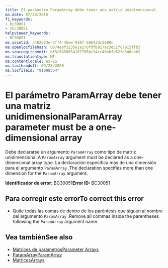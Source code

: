 ```yaml
---
title: El parámetro ParamArray debe tener una matriz unidimensional
ms.date: 07/20/2015
f1_keywords:
- bc30051
- vbc30051
helpviewer_keywords:
- BC30051
ms.assetid: a462e73e-2ff4-45ee-916f-56642dc5688c
ms.openlocfilehash: 0874abf323561a276fdfb917ac3e51fc7915ffb3
ms.sourcegitcommit: bf5c5850654187705bc94cc40ebfb62fe346ab02
ms.translationtype: MT
ms.contentlocale: es-ES
ms.lasthandoff: 09/23/2020
ms.locfileid: "91098364"
---
```

# <a name="paramarray-parameter-must-be-a-one-dimensional-array"></a><span data-ttu-id="f29a6-102">El parámetro ParamArray debe tener una matriz unidimensional</span><span class="sxs-lookup"><span data-stu-id="f29a6-102">ParamArray parameter must be a one-dimensional array</span></span>

<span data-ttu-id="f29a6-103">Debe declararse un argumento `ParamArray` como tipo de matriz unidimensional.</span><span class="sxs-lookup"><span data-stu-id="f29a6-103">A `ParamArray` argument must be declared as a one-dimensional array type.</span></span> <span data-ttu-id="f29a6-104">La declaración especifica más de una dimensión para el argumento `ParamArray` .</span><span class="sxs-lookup"><span data-stu-id="f29a6-104">The declaration specifies more than one dimension for the `ParamArray` argument.</span></span>  
  
 <span data-ttu-id="f29a6-105">**Identificador de error:** BC30051</span><span class="sxs-lookup"><span data-stu-id="f29a6-105">**Error ID:** BC30051</span></span>  
  
## <a name="to-correct-this-error"></a><span data-ttu-id="f29a6-106">Para corregir este error</span><span class="sxs-lookup"><span data-stu-id="f29a6-106">To correct this error</span></span>  
  
- <span data-ttu-id="f29a6-107">Quite todas las comas de dentro de los paréntesis que siguen al nombre del argumento `ParamArray` .</span><span class="sxs-lookup"><span data-stu-id="f29a6-107">Remove all commas inside the parentheses following the `ParamArray` argument name.</span></span>  
  
## <a name="see-also"></a><span data-ttu-id="f29a6-108">Vea también</span><span class="sxs-lookup"><span data-stu-id="f29a6-108">See also</span></span>

- [<span data-ttu-id="f29a6-109">Matrices de parámetros</span><span class="sxs-lookup"><span data-stu-id="f29a6-109">Parameter Arrays</span></span>](../programming-guide/language-features/procedures/parameter-arrays.md)
- [<span data-ttu-id="f29a6-110">ParamArray</span><span class="sxs-lookup"><span data-stu-id="f29a6-110">ParamArray</span></span>](../language-reference/modifiers/paramarray.md)
- [<span data-ttu-id="f29a6-111">Matrices</span><span class="sxs-lookup"><span data-stu-id="f29a6-111">Arrays</span></span>](../programming-guide/language-features/arrays/index.md)

